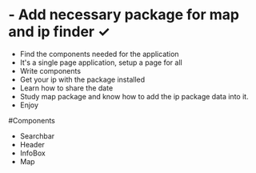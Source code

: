 # - Add necessary package for map and ip finder ✓
- Find the components needed for the application
- It's a single page application, setup a page for all
- Write components
- Get your ip with the package installed
- Learn how to share the date
- Study map package and know how to add the ip package data into it.
- Enjoy




#Components
- Searchbar
- Header
- InfoBox
- Map
